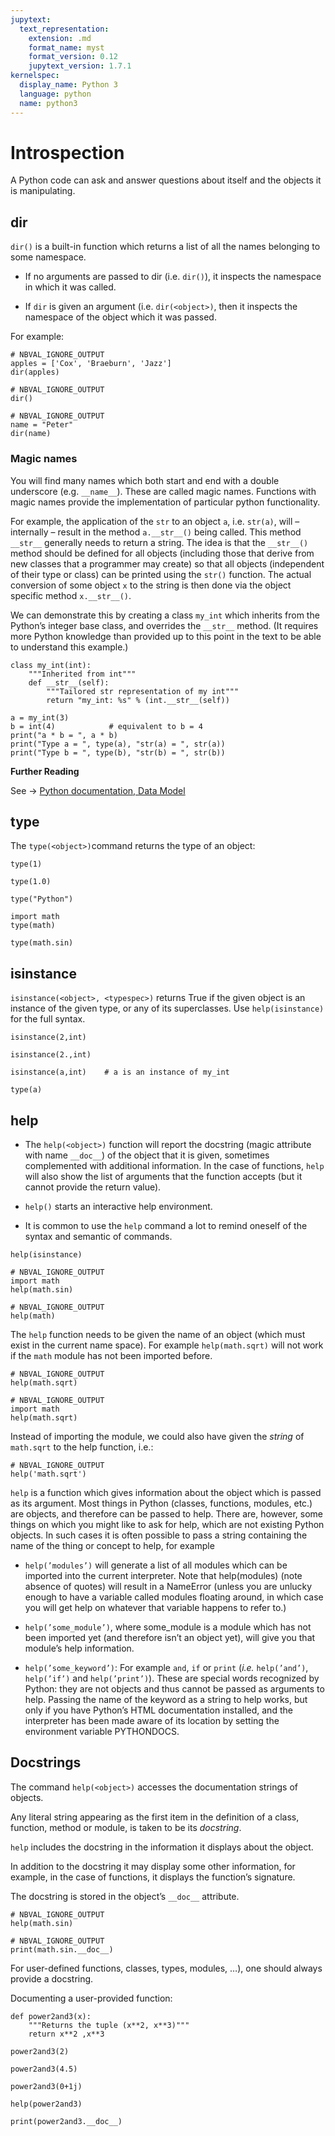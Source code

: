 ```yaml
---
jupytext:
  text_representation:
    extension: .md
    format_name: myst
    format_version: 0.12
    jupytext_version: 1.7.1
kernelspec:
  display_name: Python 3
  language: python
  name: python3
---
```


# Introspection

A Python code can ask and answer questions about itself and the objects it is manipulating.

## dir

`dir()` is a built-in function which returns a list of all the names belonging to some namespace.

-   If no arguments are passed to dir (i.e. `dir()`), it inspects the namespace in which it was called.

-   If `dir` is given an argument (i.e. `dir(<object>)`, then it inspects the namespace of the object which it was passed.

For example:

```{code-cell} ipython3
# NBVAL_IGNORE_OUTPUT
apples = ['Cox', 'Braeburn', 'Jazz']
dir(apples)
```

```{code-cell} ipython3
# NBVAL_IGNORE_OUTPUT
dir()
```

```{code-cell} ipython3
# NBVAL_IGNORE_OUTPUT
name = "Peter"
dir(name)
```

### Magic names

You will find many names which both start and end with a double underscore (e.g. <span>`__name__`</span>). These are called magic names. Functions with magic names provide the implementation of particular python functionality.

For example, the application of the <span>`str`</span> to an object <span>`a`</span>, i.e. <span>`str(a)`</span>, will – internally – result in the method <span>`a.__str__()`</span> being called. This method <span>`__str__`</span> generally needs to return a string. The idea is that the <span>`__str__()`</span> method should be defined for all objects (including those that derive from new classes that a programmer may create) so that all objects (independent of their type or class) can be printed using the <span>`str()`</span> function. The actual conversion of some object <span>`x`</span> to the string is then done via the object specific method <span>`x.__str__()`</span>.

We can demonstrate this by creating a class <span>`my_int`</span> which inherits from the Python’s integer base class, and overrides the <span>`__str__`</span> method. (It requires more Python knowledge than provided up to this point in the text to be able to understand this example.)

```{code-cell} ipython3
class my_int(int):
    """Inherited from int"""
    def __str__(self):
        """Tailored str representation of my int"""
        return "my_int: %s" % (int.__str__(self))

a = my_int(3)
b = int(4)            # equivalent to b = 4
print("a * b = ", a * b)
print("Type a = ", type(a), "str(a) = ", str(a))
print("Type b = ", type(b), "str(b) = ", str(b))
```

**Further Reading**

See → [Python documentation, Data Model](https://docs.python.org/3/reference/datamodel.html)

## type

The `type(<object>)`command returns the type of an object:

```{code-cell} ipython3
type(1)
```

```{code-cell} ipython3
type(1.0)
```

```{code-cell} ipython3
type("Python")
```

```{code-cell} ipython3
import math
type(math)
```

```{code-cell} ipython3
type(math.sin)
```

## isinstance

`isinstance(<object>, <typespec>)` returns True if the given object is an instance of the given type, or any of its superclasses. Use `help(isinstance)` for the full syntax.

```{code-cell} ipython3
isinstance(2,int)
```

```{code-cell} ipython3
isinstance(2.,int)
```

```{code-cell} ipython3
isinstance(a,int)    # a is an instance of my_int
```

```{code-cell} ipython3
type(a)
```

## help

-   The `help(<object>)` function will report the docstring (magic attribute with name `__doc__`) of the object that it is given, sometimes complemented with additional information. In the case of functions, `help` will also show the list of arguments that the function accepts (but it cannot provide the return value).

-   `help()` starts an interactive help environment.

-   It is common to use the `help` command a lot to remind oneself of the syntax and semantic of commands.

<!-- -->

```{code-cell} ipython3
help(isinstance)
```

```{code-cell} ipython3
# NBVAL_IGNORE_OUTPUT
import math
help(math.sin)
```

```{code-cell} ipython3
# NBVAL_IGNORE_OUTPUT
help(math)
```

The `help` function needs to be given the name of an object (which must exist in the current name space). For example `help(math.sqrt)` will not work if the `math` module has not been imported before.

```{code-cell} ipython3
# NBVAL_IGNORE_OUTPUT
help(math.sqrt)
```

```{code-cell} ipython3
# NBVAL_IGNORE_OUTPUT
import math
help(math.sqrt)
```

Instead of importing the module, we could also have given the *string* of `math.sqrt` to the help function, i.e.:

```{code-cell} ipython3
# NBVAL_IGNORE_OUTPUT
help('math.sqrt')
```

`help` is a function which gives information about the object which is passed as its argument. Most things in Python (classes, functions, modules, etc.) are objects, and therefore can be passed to help. There are, however, some things on which you might like to ask for help, which are not existing Python objects. In such cases it is often possible to pass a string containing the name of the thing or concept to help, for example

-   `help(’modules’)` will generate a list of all modules which can be imported into the current interpreter. Note that help(modules) (note absence of quotes) will result in a NameError (unless you are unlucky enough to have a variable called modules floating around, in which case you will get help on whatever that variable happens to refer to.)

-   `help(’some_module’)`, where some\_module is a module which has not been imported yet (and therefore isn’t an object yet), will give you that module’s help information.

-   `help(’some_keyword’)`: For example `and`, `if` or `print` (*i.e.* `help(’and’)`, `help(’if’)` and `help(’print’)`). These are special words recognized by Python: they are not objects and thus cannot be passed as arguments to help. Passing the name of the keyword as a string to help works, but only if you have Python’s HTML documentation installed, and the interpreter has been made aware of its location by setting the environment variable PYTHONDOCS.

## Docstrings

The command `help(<object>)` accesses the documentation strings of objects.

Any literal string appearing as the first item in the definition of a class, function, method or module, is taken to be its *docstring*.

`help` includes the docstring in the information it displays about the object.

In addition to the docstring it may display some other information, for example, in the case of functions, it displays the function’s signature.

The docstring is stored in the object’s `__doc__` attribute.

```{code-cell} ipython3
# NBVAL_IGNORE_OUTPUT
help(math.sin)
```

```{code-cell} ipython3
# NBVAL_IGNORE_OUTPUT
print(math.sin.__doc__)
```

For user-defined functions, classes, types, modules, …), one should always provide a docstring.

Documenting a user-provided function:

```{code-cell} ipython3
def power2and3(x):
    """Returns the tuple (x**2, x**3)"""
    return x**2 ,x**3

power2and3(2)
```

```{code-cell} ipython3
power2and3(4.5)
```

```{code-cell} ipython3
power2and3(0+1j)
```

```{code-cell} ipython3
help(power2and3)
```

```{code-cell} ipython3
print(power2and3.__doc__)
```
